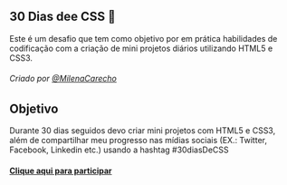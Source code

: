 ## 30 Dias dee CSS 🚀
 
 Este é um desafio que tem como objetivo por em prática habilidades de codificação com a criação de mini projetos diários utilizando HTML5 e CSS3.
 
 ###### Criado por [@MilenaCarecho](https://github.com/MilenaCarecho/30diasDeCSS)
 
 ## Objetivo
  Durante 30 dias seguidos devo criar mini projetos com HTML5 e CSS3, além de compartilhar meu progresso nas mídias sociais (EX.: Twitter, Facebook, Linkedin etc.) usando   a hashtag #30diasDeCSS 

#### [Clique aqui para participar](https://github.com/MilenaCarecho/30diasDeCSS/issues/1)
